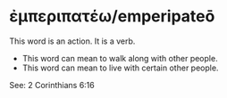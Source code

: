 # ἐμπεριπατέω/emperipateō
This word is an action. It is a verb.
* This word can mean to walk along with other people.
* This word can mean to live with certain other people.

See: 2 Corinthians 6:16
